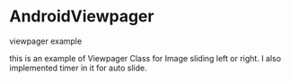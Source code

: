 AndroidViewpager
================

viewpager example

this is an example of Viewpager Class for Image sliding left or right. I also implemented timer in it for auto slide.
